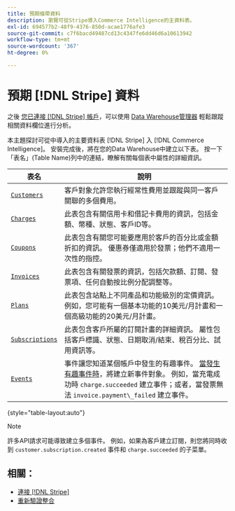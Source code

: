 ```yaml
---
title: 預期條帶資料
description: 瀏覽可從Stripe導入Commerce Intelligence的主資料表。
exl-id: 694577b2-48f9-4376-850d-acae1776afe3
source-git-commit: c7f6bacd49487cd13c4347fe6dd46d6a10613942
workflow-type: tm+mt
source-wordcount: '367'
ht-degree: 0%

---
```


# 預期 [!DNL Stripe] 資料

之後 [您已連接 [!DNL Stripe] 帳戶](../integrations/stripe.md)，可以使用 [Data Warehouse管理器](../../../data-analyst/data-warehouse-mgr/tour-dwm.md) 輕鬆跟蹤相關資料欄位進行分析。

本主題探討可從中導入的主要資料表 [!DNL Stripe] 入 [!DNL Commerce Intelligence]。 安裝完成後，將在您的Data Warehouse中建立以下表。 按一下「表名」(Table Name)列中的連結，瞭解有關每個表中屬性的詳細資訊。

| **表名** | **說明** |
|-----|-----|
| [`Customers`](https://stripe.com/docs/sources/customers) | 客戶對象允許您執行經常性費用並跟蹤與同一客戶關聯的多個費用。 |
| [`Charges`](https://stripe.com/docs/payments/payment-intents/migration/charges) | 此表包含有關信用卡和借記卡費用的資訊，包括金額、幣種、狀態、客戶ID等。 |
| [`Coupons`](https://stripe.com/docs/api/coupons/object) | 此表包含有關您可能要應用於客戶的百分比或金額折扣的資訊。 優惠券僅適用於發票；他們不適用一次性的指控。 |
| [`Invoices`](https://stripe.com/docs/billing/migration/invoice-states) | 此表包含有關發票的資訊，包括欠款額、訂閱、發票項、任何自動按比例分配調整等。 |
| [`Plans`](https://stripe.com/docs/api/plans/object) | 此表包含站點上不同產品和功能級別的定價資訊。 例如，您可能有一個基本功能的10美元/月計畫和一個高級功能的20美元/月計畫。 |
| [`Subscriptions`](https://stripe.com/docs/api/subscriptions/object) | 此表包含客戶所屬的訂閱計畫的詳細資訊。 屬性包括客戶標識、狀態、日期取消/結束、稅百分比、試用資訊等。 |
| [`Events`](https://stripe.com/docs/development/dashboard/events) | 事件讓您知道某個帳戶中發生的有趣事件。 [當發生有趣事件時](https://stripe.com/docs/api/events/types)，將建立新事件對象。 例如，當充電成功時 `charge.succeeded` 建立事件；或者，當發票無法 `invoice.payment\_failed` 建立事件。 |

{style="table-layout:auto"}

>[!NOTE]
>
>許多API請求可能導致建立多個事件。 例如，如果為客戶建立訂閱，則您將同時收到 `customer.subscription.created` 事件和  `charge.succeeded` 的子菜單。

## 相關：

* [連接 [!DNL Stripe]](../integrations/stripe.md)
* [重新驗證整合](https://experienceleague.adobe.com/docs/commerce-knowledge-base/kb/how-to/mbi-reauthenticating-integrations.html)
